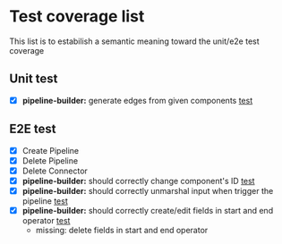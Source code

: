 # Test coverage list

This list is to estabilish a semantic meaning toward the unit/e2e test coverage

## Unit test

- [x] **pipeline-builder:** generate edges from given components [test](../packages/toolkit/src/view/pipeline-builder/lib/composeEdgesFromComponents.test.ts)

## E2E test

- [x] Create Pipeline
- [x] Delete Pipeline
- [x] Delete Connector
- [x] **pipeline-builder:** should correctly change component's ID [test](../apps/console/integration-test/tests/should-change-component-id.test.ts)
- [x] **pipeline-builder:** should correctly unmarshal input when trigger the pipeline [test](../apps/console/integration-test/tests/should-unmarshal.test.ts)
- [x] **pipeline-builder:** should correctly create/edit fields in start and end operator [test](../apps/console/integration-test/tests/should-edit-create-start-end-field.test.ts)
  - missing: delete fields in start and end operator
